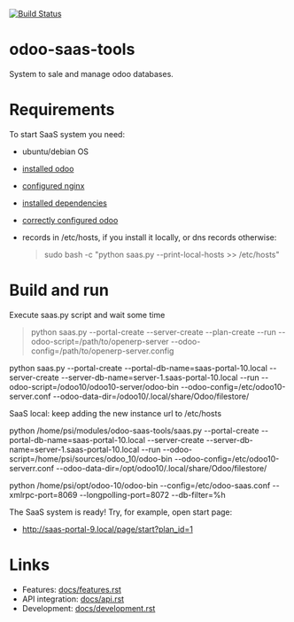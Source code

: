 [![Build Status](http://runbot.it-projects.info/runbot/badge/flat/odoo-saas-tools/10.0.svg)](http://runbot.it-projects.info/demo/odoo-saas-tools/10.0)

odoo-saas-tools
===============

System to sale and manage odoo databases.

Requirements
============

To start SaaS system you need:

* ubuntu/debian OS
* [installed odoo](http://odoo-development.readthedocs.io/en/latest/admin/install.html)
* [configured nginx](docs/port_80.rst) 
* [installed dependencies](docs/dependencies.rst)
* [correctly configured odoo](docs/odoo-configuration.rst) 
* records in /etc/hosts, if you install it locally, or dns records otherwise:

    > sudo bash -c "python saas.py --print-local-hosts >> /etc/hosts"

Build and run
=============

Execute saas.py script and wait some time

> python saas.py --portal-create --server-create --plan-create --run --odoo-script=/path/to/openerp-server --odoo-config=/path/to/openerp-server.config

>
python saas.py --portal-create --portal-db-name=saas-portal-10.local --server-create --server-db-name=server-1.saas-portal-10.local --run --odoo-script=/odoo10/odoo10-server/odoo-bin --odoo-config=/etc/odoo10-server.conf --odoo-data-dir=/odoo10/.local/share/Odoo/filestore/


SaaS local:
keep adding the new instance url to /etc/hosts

python /home/psi/modules/odoo-saas-tools/saas.py --portal-create --portal-db-name=saas-portal-10.local --server-create --server-db-
name=server-1.saas-portal-10.local --run --odoo-script=/home/psi/sources/odoo_10/odoo-bin --odoo-config=/etc/odoo10-serverr.conf --odoo-data-dir=/opt/odoo10/.local/share/Odoo/filestore/

python /home/psi/opt/odoo-10/odoo-bin --config=/etc/odoo-saas.conf --xmlrpc-port=8069 --longpolling-port=8072 --db-filter=%h


The SaaS system is ready! Try, for example, open start page:

* http://saas-portal-9.local/page/start?plan_id=1

Links
=====

* Features: [docs/features.rst](docs/features.rst)
* API integration: [docs/api.rst](docs/api.rst)
* Development: [docs/development.rst](docs/development.rst)
